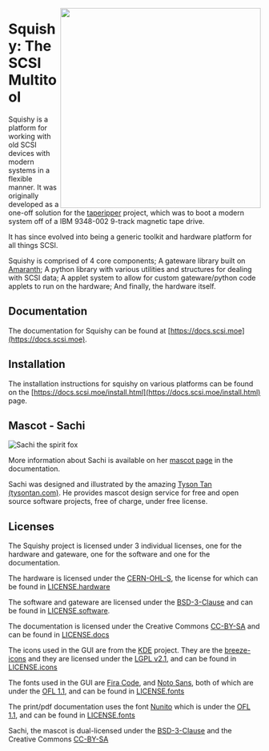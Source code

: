 [<img src="https://raw.githubusercontent.com/lethalbit/squishy/main/etc/img/sachi/electrichearts_20220323A_sachi_trans.png" align="right" width="400"/>](https://docs.scsi.moe/mascot.html)
# Squishy: The SCSI Multitool

Squishy is a platform for working with old SCSI devices with modern systems in a flexible manner. It was originally developed as a one-off solution for the [taperipper](https://lethalbit.net/projects/taperipper/) project, which was to boot a modern system off of a IBM 9348-002 9-track magnetic tape drive.

It has since evolved into being a generic toolkit and hardware platform for all things SCSI.

Squishy is comprised of 4 core components; A gateware library built on [Amaranth](https://github.com/amaranth-lang/amaranth); A python library with various utilities and structures for dealing with SCSI data; A applet system to allow for custom gateware/python code applets to run on the hardware; And finally, the hardware itself.

## Documentation

The documentation for Squishy can be found at [https://docs.scsi.moe](https://docs.scsi.moe).

## Installation

The installation instructions for squishy on various platforms can be found on the [https://docs.scsi.moe/install.html](https://docs.scsi.moe/install.html) page. 

## Mascot - Sachi

![Sachi the spirit fox](https://raw.githubusercontent.com/lethalbit/squishy/main/etc/img/sachi/electrichearts_20211013A_sachi_trans_1024.png)

More information about Sachi is available on her [mascot page](https://docs.scsi.moe/mascot.html) in the documentation.

Sachi was designed and illustrated by the amazing [Tyson Tan (tysontan.com)](https://tysontan.com). He provides mascot design service for free and open source software projects, free of charge, under free license.

## Licenses

The Squishy project is licensed under 3 individual licenses, one for the hardware and gateware, one for the software and one for the documentation.

The hardware is licensed under the [CERN-OHL-S](https://ohwr.org/cern_ohl_s_v2.txt), the license for which can be found in [LICENSE.hardware](https://github.com/lethalbit/squishy/tree/main/LICENSE.hardware)

The software and gateware are licensed under the [BSD-3-Clause](https://spdx.org/licenses/BSD-3-Clause.html) and can be found in [LICENSE.software](https://github.com/lethalbit/squishy/tree/main/LICENSE.software).

The documentation is licensed under the Creative Commons [CC-BY-SA](https://creativecommons.org/licenses/by-sa/2.0/) and can be found in [LICENSE.docs](https://github.com/lethalbit/squishy/tree/main/LICENSE.docs)

The icons used in the GUI are from the [KDE](https://kde.org) project. They are the [breeze-icons](https://github.com/KDE/breeze-icons/) and they are licensed under the [LGPL v2.1](https://spdx.org/licenses/LGPL-2.1-only.html), and can be found in [LICENSE.icons](https://github.com/lethalbit/squishy/tree/main/LICENSE.icons) 

The fonts used in the GUI are [Fira Code](https://github.com/tonsky/FiraCode), and [Noto Sans](https://fonts.google.com/noto/specimen/Noto+Sans), both of which are under the [OFL 1.1](https://scripts.sil.org/cms/scripts/page.php?site_id=nrsi&id=OFL), and can be found in [LICENSE.fonts](https://github.com/lethalbit/squishy/tree/main/LICENSE.fonts)

The print/pdf documentation uses the font [Nunito](https://fonts.google.com/specimen/Nunito) which is under the [OFL 1.1](https://scripts.sil.org/cms/scripts/page.php?site_id=nrsi&id=OFL), and can be found in [LICENSE.fonts](https://github.com/lethalbit/squishy/tree/main/LICENSE.fonts)

Sachi, the mascot is dual-licensed under the [BSD-3-Clause](https://spdx.org/licenses/BSD-3-Clause.html) and the Creative Commons [CC-BY-SA](https://creativecommons.org/licenses/by-sa/2.0/)

